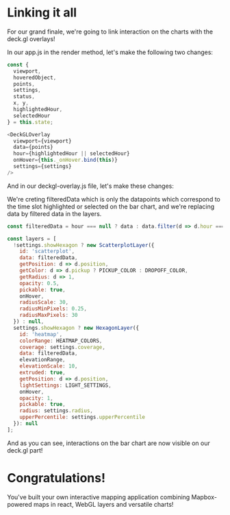 <!-- INJECT:"LinkingItAll" heading -->

# Linking it all

For our grand finale, we're going to link interaction on the charts with the deck.gl overlays!

In our app.js in the render method, let's make the following two changes:

```js
const {
  viewport,
  hoveredObject,
  points,
  settings,
  status,
  x, y,
  highlightedHour,
  selectedHour
} = this.state;

<DeckGLOverlay
  viewport={viewport}
  data={points}
  hour={highlightedHour || selectedHour}
  onHover={this._onHover.bind(this)}
  settings={settings}
/>
```

And in our deckgl-overlay.js file, let's make these changes:

We're creting filteredData which is only the datapoints which correspond to the time slot highlighted or selected on the bar chart, and we're replacing data by filtered data in the layers. 

```js
const filteredData = hour === null ? data : data.filter(d => d.hour === hour);

const layers = [
  !settings.showHexagon ? new ScatterplotLayer({
    id: 'scatterplot',
    data: filteredData,
    getPosition: d => d.position,
    getColor: d => d.pickup ? PICKUP_COLOR : DROPOFF_COLOR,
    getRadius: d => 1,
    opacity: 0.5,
    pickable: true,
    onHover,
    radiusScale: 30,
    radiusMinPixels: 0.25,
    radiusMaxPixels: 30
  }) : null,
  settings.showHexagon ? new HexagonLayer({
    id: 'heatmap',
    colorRange: HEATMAP_COLORS,
    coverage: settings.coverage,
    data: filteredData,
    elevationRange,
    elevationScale: 10,
    extruded: true,
    getPosition: d => d.position,
    lightSettings: LIGHT_SETTINGS,
    onHover,
    opacity: 1,
    pickable: true,
    radius: settings.radius,
    upperPercentile: settings.upperPercentile
  }): null
];
```

And as you can see, interactions on the bar chart are now visible on our deck.gl part!

# Congratulations!

You've built your own interactive mapping application combining Mapbox-powered maps in react, WebGL layers and versatile charts!
